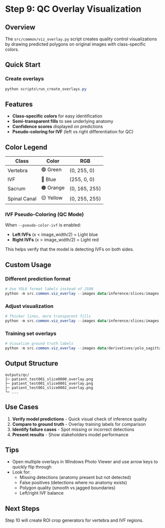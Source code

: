 # Step 9: QC Overlay Visualization

## Overview

The `src/common/viz_overlay.py` script creates quality control visualizations by drawing predicted polygons on original images with class-specific colors.

## Quick Start

### Create overlays
```powershell
python scripts\run_create_overlays.py
```

## Features

- **Class-specific colors** for easy identification
- **Semi-transparent fills** to see underlying anatomy
- **Confidence scores** displayed on predictions
- **Pseudo-coloring for IVF** (left vs right differentiation for QC)

## Color Legend

| Class | Color | RGB |
|-------|-------|-----|
| Vertebra | 🟢 Green | (0, 255, 0) |
| IVF | 🔵 Blue | (255, 0, 0) |
| Sacrum | 🟠 Orange | (0, 165, 255) |
| Spinal Canal | 🟡 Yellow | (0, 255, 255) |

### IVF Pseudo-Coloring (QC Mode)

When `--pseudo-color-ivf` is enabled:
- **Left IVFs** (x < image_width/2) = Light blue
- **Right IVFs** (x > image_width/2) = Light red

This helps verify that the model is detecting IVFs on both sides.

## Custom Usage

### Different prediction format
```powershell
# Use YOLO format labels instead of JSON
python -m src.common.viz_overlay --images data/inference/slices/images --predictions outputs/inference/labels --output outputs/qc --format yolo
```

### Adjust visualization
```powershell
# Thicker lines, more transparent fills
python -m src.common.viz_overlay --images data/inference/slices/images --predictions outputs/inference/predictions --output outputs/qc --thickness 3 --alpha 0.2
```

### Training set overlays
```powershell
# Visualize ground truth labels
python -m src.common.viz_overlay --images data/derivatives/yolo_sagittal/images/train --predictions data/derivatives/yolo_sagittal/labels/train --output outputs/qc/train_gt --format yolo
```

## Output Structure
```
outputs/qc/
├─ patient_test001_slice0000_overlay.png
├─ patient_test001_slice0001_overlay.png
├─ patient_test001_slice0002_overlay.png
└─ ...
```

## Use Cases

1. **Verify model predictions** - Quick visual check of inference quality
2. **Compare to ground truth** - Overlay training labels for comparison
3. **Identify failure cases** - Spot missing or incorrect detections
4. **Present results** - Show stakeholders model performance

## Tips

- Open multiple overlays in Windows Photo Viewer and use arrow keys to quickly flip through
- Look for:
  - Missing detections (anatomy present but not detected)
  - False positives (detections where no anatomy exists)
  - Polygon quality (smooth vs jagged boundaries)
  - Left/right IVF balance

## Next Steps

Step 10 will create ROI crop generators for vertebra and IVF regions.